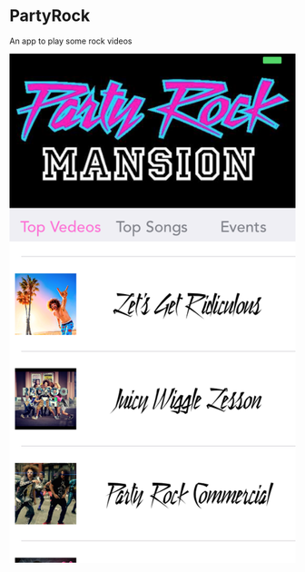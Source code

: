 # PartyRock
An app to play some rock videos
<p align="center"><img src="https://github.com/sunhuanji/PartyRock/blob/master/sample.png"/></p>
